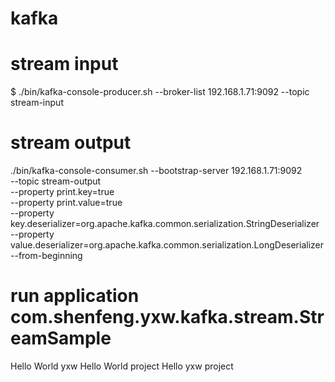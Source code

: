 # kafka

# stream input
$  ./bin/kafka-console-producer.sh --broker-list 192.168.1.71:9092 --topic stream-input

# stream output
./bin/kafka-console-consumer.sh --bootstrap-server 192.168.1.71:9092 \
 --topic stream-output \
 --property print.key=true \
 --property print.value=true \
 --property key.deserializer=org.apache.kafka.common.serialization.StringDeserializer \
 --property value.deserializer=org.apache.kafka.common.serialization.LongDeserializer \
 --from-beginning


# run application com.shenfeng.yxw.kafka.stream.StreamSample

Hello World yxw
Hello World project
Hello yxw project